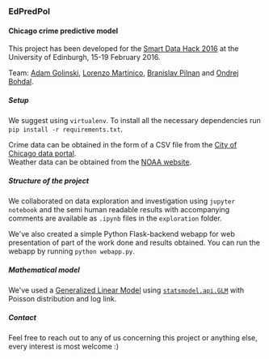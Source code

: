 ### EdPredPol
#### Chicago crime predictive model

This project has been developed for the [Smart Data Hack 2016](http://smartdatahack.org/) at the University of Edinburgh, 15-19 February 2016.

Team: [Adam Golinski](http://adamgol.me/), [Lorenzo Martinico](https://github.com/lzmartinico), [Branislav Pilnan](https://github.com/brano2) and [Ondrej Bohdal](https://github.com/ondrejbohdal).

##### Setup
We suggest using `virtualenv`. To install all the necessary dependencies run `pip install -r requirements.txt`.

Crime data can be obtained in the form of a CSV file from the [City of Chicago data portal](https://data.cityofchicago.org/Public-Safety/Crimes-2001-to-present/ijzp-q8t2).  
Weather data can be obtained from the [NOAA website](https://www.ncdc.noaa.gov/cdo-web/datasets).

##### Structure of the project
We collaborated on data exploration and investigation using `jupyter notebook` and the semi human readable results with accompanying comments are available as `.ipynb` files in the `exploration` folder.

We've also created a simple Python Flask-backend webapp for web presentation of part of the work done and results obtained. You can run the webapp by running `python webapp.py`.

##### Mathematical model
We've used a [Generalized Linear Model](https://en.wikipedia.org/wiki/Generalized_linear_model) using [`statsmodel.api.GLM`](http://statsmodels.sourceforge.net/devel/glm.html) with Poisson distribution and log link.

##### Contact
Feel free to reach out to any of us concerning this project or anything else, every interest is most welcome :)